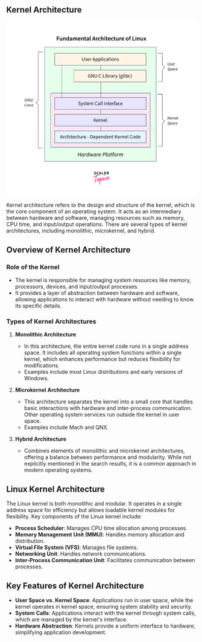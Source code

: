 ## Kernel Architecture

![Kernel Architecture](image.png)

Kernel architecture refers to the design and structure of the kernel, which is the core component of an operating system. It acts as an intermediary between hardware and software, managing resources such as memory, CPU time, and input/output operations. There are several types of kernel architectures, including monolithic, microkernel, and hybrid.

## Overview of Kernel Architecture

### **Role of the Kernel**

- The kernel is responsible for managing system resources like memory, processors, devices, and input/output processes.
- It provides a layer of abstraction between hardware and software, allowing applications to interact with hardware without needing to know its specific details.

### **Types of Kernel Architectures**

1. **Monolithic Architecture**

   - In this architecture, the entire kernel code runs in a single address space. It includes all operating system functions within a single kernel, which enhances performance but reduces flexibility for modifications.
   - Examples include most Linux distributions and early versions of Windows.

2. **Microkernel Architecture**

   - This architecture separates the kernel into a small core that handles basic interactions with hardware and inter-process communication. Other operating system services run outside the kernel in user space.
   - Examples include Mach and QNX.

3. **Hybrid Architecture**
   - Combines elements of monolithic and microkernel architectures, offering a balance between performance and modularity. While not explicitly mentioned in the search results, it is a common approach in modern operating systems.

## Linux Kernel Architecture

The Linux kernel is both monolithic and modular. It operates in a single address space for efficiency but allows loadable kernel modules for flexibility. Key components of the Linux kernel include:

- **Process Scheduler**: Manages CPU time allocation among processes.
- **Memory Management Unit (MMU)**: Handles memory allocation and distribution.
- **Virtual File System (VFS)**: Manages file systems.
- **Networking Unit**: Handles network communications.
- **Inter-Process Communication Unit**: Facilitates communication between processes.

## Key Features of Kernel Architecture

- **User Space vs. Kernel Space**: Applications run in user space, while the kernel operates in kernel space, ensuring system stability and security.
- **System Calls**: Applications interact with the kernel through system calls, which are managed by the kernel's interface.
- **Hardware Abstraction**: Kernels provide a uniform interface to hardware, simplifying application development.
